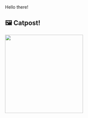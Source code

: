 Hello there!



## 🖼️ Catpost!

<sub>
    <img src="https://cdn2.thecatapi.com/images/aXu3PaFtI.jpg" height="256">
</sub>

